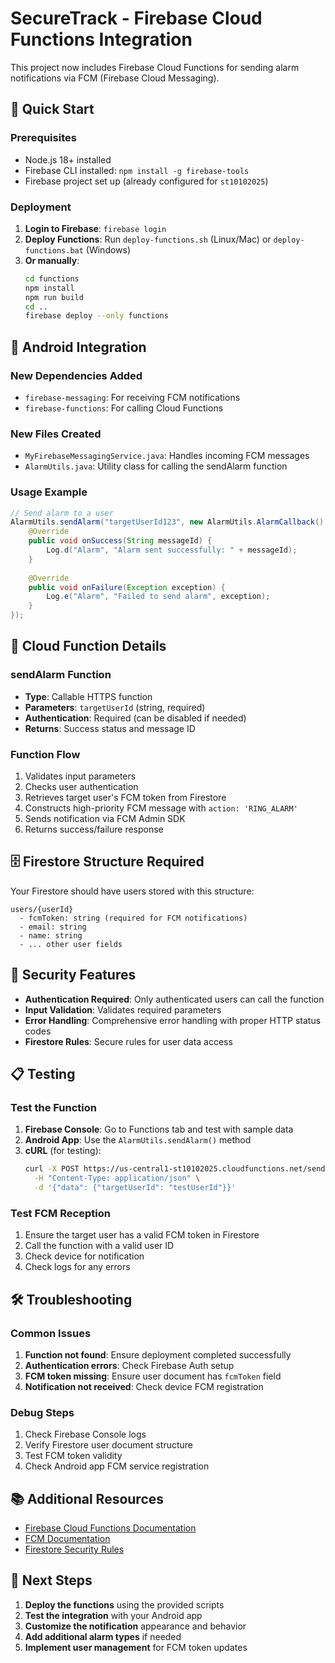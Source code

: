 # SecureTrack - Firebase Cloud Functions Integration

This project now includes Firebase Cloud Functions for sending alarm notifications via FCM (Firebase Cloud Messaging).

## 🚀 Quick Start

### Prerequisites
- Node.js 18+ installed
- Firebase CLI installed: `npm install -g firebase-tools`
- Firebase project set up (already configured for `st10102025`)

### Deployment
1. **Login to Firebase**: `firebase login`
2. **Deploy Functions**: Run `deploy-functions.sh` (Linux/Mac) or `deploy-functions.bat` (Windows)
3. **Or manually**:
   ```bash
   cd functions
   npm install
   npm run build
   cd ..
   firebase deploy --only functions
   ```

## 📱 Android Integration

### New Dependencies Added
- `firebase-messaging`: For receiving FCM notifications
- `firebase-functions`: For calling Cloud Functions

### New Files Created
- `MyFirebaseMessagingService.java`: Handles incoming FCM messages
- `AlarmUtils.java`: Utility class for calling the sendAlarm function

### Usage Example
```java
// Send alarm to a user
AlarmUtils.sendAlarm("targetUserId123", new AlarmUtils.AlarmCallback() {
    @Override
    public void onSuccess(String messageId) {
        Log.d("Alarm", "Alarm sent successfully: " + messageId);
    }
    
    @Override
    public void onFailure(Exception exception) {
        Log.e("Alarm", "Failed to send alarm", exception);
    }
});
```

## 🔧 Cloud Function Details

### sendAlarm Function
- **Type**: Callable HTTPS function
- **Parameters**: `targetUserId` (string, required)
- **Authentication**: Required (can be disabled if needed)
- **Returns**: Success status and message ID

### Function Flow
1. Validates input parameters
2. Checks user authentication
3. Retrieves target user's FCM token from Firestore
4. Constructs high-priority FCM message with `action: 'RING_ALARM'`
5. Sends notification via FCM Admin SDK
6. Returns success/failure response

## 🗄️ Firestore Structure Required

Your Firestore should have users stored with this structure:
```
users/{userId}
  - fcmToken: string (required for FCM notifications)
  - email: string
  - name: string
  - ... other user fields
```

## 🔐 Security Features

- **Authentication Required**: Only authenticated users can call the function
- **Input Validation**: Validates required parameters
- **Error Handling**: Comprehensive error handling with proper HTTP status codes
- **Firestore Rules**: Secure rules for user data access

## 📋 Testing

### Test the Function
1. **Firebase Console**: Go to Functions tab and test with sample data
2. **Android App**: Use the `AlarmUtils.sendAlarm()` method
3. **cURL** (for testing):
   ```bash
   curl -X POST https://us-central1-st10102025.cloudfunctions.net/sendAlarm \
     -H "Content-Type: application/json" \
     -d '{"data": {"targetUserId": "testUserId"}}'
   ```

### Test FCM Reception
1. Ensure the target user has a valid FCM token in Firestore
2. Call the function with a valid user ID
3. Check device for notification
4. Check logs for any errors

## 🛠️ Troubleshooting

### Common Issues
1. **Function not found**: Ensure deployment completed successfully
2. **Authentication errors**: Check Firebase Auth setup
3. **FCM token missing**: Ensure user document has `fcmToken` field
4. **Notification not received**: Check device FCM registration

### Debug Steps
1. Check Firebase Console logs
2. Verify Firestore user document structure
3. Test FCM token validity
4. Check Android app FCM service registration

## 📚 Additional Resources

- [Firebase Cloud Functions Documentation](https://firebase.google.com/docs/functions)
- [FCM Documentation](https://firebase.google.com/docs/cloud-messaging)
- [Firestore Security Rules](https://firebase.google.com/docs/firestore/security/get-started)

## 🔄 Next Steps

1. **Deploy the functions** using the provided scripts
2. **Test the integration** with your Android app
3. **Customize the notification** appearance and behavior
4. **Add additional alarm types** if needed
5. **Implement user management** for FCM token updates
